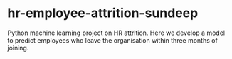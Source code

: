 # hr-employee-attrition-sundeep
Python machine learning project on HR attrition. Here we develop a model to predict employees who leave the organisation within three months of joining.

